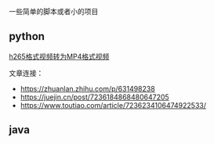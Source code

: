 
一些简单的脚本或者小的项目

## python

[h265格式视频转为MP4格式视频](vedio/h265_trans_mp4.py)

文章连接：

- https://zhuanlan.zhihu.com/p/631498238
- https://juejin.cn/post/7236184868480647205
- https://www.toutiao.com/article/7236234106474922533/

## java

